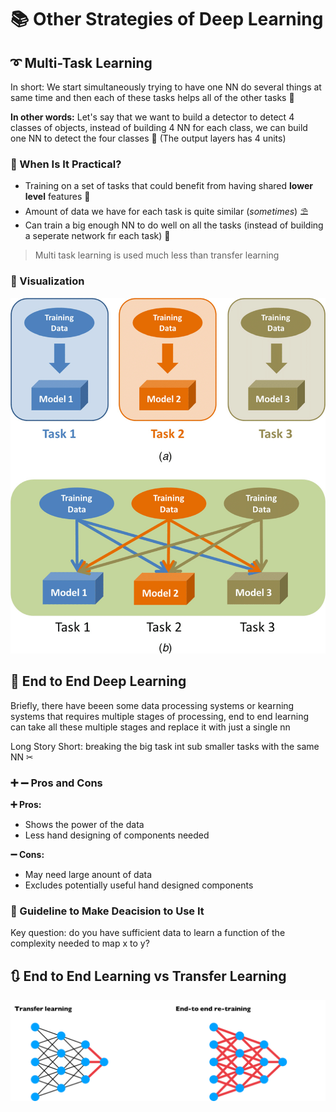 # 📚 Other Strategies of Deep Learning

## ➰ Multi-Task Learning

In short: We start simultaneously trying to have one NN do several things at same time and then each of these tasks helps all of the other tasks 🚀

**In other words:** Let's say that we want to build a detector to detect 4 classes of objects, instead of building 4 NN for each class, we can build one NN to detect the four classes 🤔 \(The output layers has 4 units\)

### 🤔 When Is It Practical?

* Training on a set of tasks that could benefit from having shared **lower level** features 🤳
* Amount of data we have for each task is quite similar \(_sometimes_\) ⛱  
* Can train a big enough NN to do well on all the tasks \(instead of building a seperate network fır each task\) 🤗

> Multi task learning is used much less than transfer learning

### 👀 Visualization

![](../.gitbook/assets/singletaskvsmultitask.png)

## 🏴 End to End Deep Learning

Briefly, there have beeen some data processing systems or kearning systems that requires multiple stages of processing, end to end learning can take all these multiple stages and replace it with just a single nn

Long Story Short: breaking the big task int sub smaller tasks with the same NN ✂

### ➕ ➖ Pros and Cons

**➕ Pros:**

* Shows the power of the data
* Less hand designing of components needed

**➖ Cons:**

* May need large anount of data
* Excludes potentially useful hand designed components

### 🚩 Guideline to Make Deacision to Use It

Key question: do you have sufficient data to learn a function of the complexity needed to map x to y?

## 🔃 End to End Learning vs Transfer Learning

![](../.gitbook/assets/e2evstl.png)

